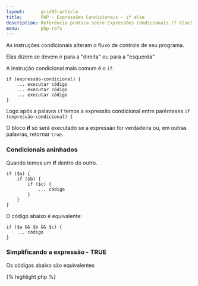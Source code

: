 ```yaml
---
layout:      grid93-article
title:       PHP - Expressões Condicionais - if else
description: Referência prática sobre Expressões Condicionais (f else) - PHP
menu:        php-refs
---
```



As instruções condicionais alteram o fluxo de controle de seu programa.

Elas dizem se devem ir para a "direita" ou para a "esquerda"

A instrução condicional mais comum é o `if`.

    if (expressão-condicional) {
        ... executar código
        ... executar código
        ... executar código
    }

Logo após a palavra `if` temos a expressão condicional entre parênteses `if (expressão-condicional) {`

O bloco __if__ só será executado se a expressão for verdadeira ou, em outras palavras, retornar `true`.



### Condicionais aninhados

Quando temos um __if__ dentro do outro.

    if ($a) {
        if ($b) {
            if ($c) {
                ... código
            }
        }
    }

O código abaixo é equivalente:

    if ($a && $b && $c) {
        ... código
    }



### Simplificando a expressão - TRUE

Os códigos abaixo são equivalentes

{% highlight php %}
<?php
// true completo
if ($variavel == true) {
    ... executar código
}
{% endhighlight %}

{% highlight php %}
<?php
// true simplificado
if ($variavel) {
    ... executar código
}

{% endhighlight %}



### Simplificando a expressão - FALSE

Da mesma forma, os código abaixo também são equivalentes

{% highlight php %}
<?php
// false completo
if ($variavel == false) {
    ... executar código
}
{% endhighlight %}

{% highlight php %}
<?php
// false simplificado
if ( ! $variavel) {
    ... executar código
}
{% endhighlight %}

Há programadores que detestam a versão simplificada, eu gosto!

É só uma questão de estilo.


### else if

O bloco __else__ não precisa ser executado sempre que a expressão no bloco __if__ for __false__.

O bloco __else__ poderá conter um expressão também.

No exemplo abaixo, se o __if__ for falso e o __else__ verdadeiro então o bloco __else__ será executado

{% highlight php %}
<?php
if (expressão-condicional) {
    ... executar código
    ... executar código
    ... executar código
} else if (expressão-condicional) {
    ... executar código
    ... executar código
    ... executar código
}
{% endhighlight %}

Abaixo vemos o código equivalente:

{% highlight php %}
<?php
if (expressão-condicional) {
    ... executar código
    ... executar código
    ... executar código
} else {
    if (expressão-condicional) {
        ... executar código
        ... executar código
        ... executar código
    }
}
{% endhighlight %}



## if - else if - else

Uma outra variação seria incluir um terceiro bloco __else__.


{% highlight php %}
<?php
if (expressão-condicional) {
    ... executar código
    ... executar código
    ... executar código
} else if (expressão-condicional) {
    ... executar código
    ... executar código
    ... executar código
} else
    ... executar código
    ... executar código
    ... executar código
}
{% endhighlight %}

Neste caso, o bloco `else` apenas seria executado se o bloco `if` e bloco `else if` fossem `false`.